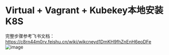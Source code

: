 # Virtual + Vagrant + Kubekey本地安装 K8S  
完整步骤参考飞书文档： https://c8rn44m0rv.feishu.cn/wiki/wikcneyd1DmKH9fhZnEnH6eoDFe
![image](https://user-images.githubusercontent.com/19790443/190099677-71d92ee0-e26a-4ea0-b8ee-edcd69826d7d.png)

